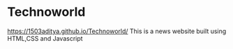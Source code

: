 # Technoworld
https://1503aditya.github.io/Technoworld/
This is a news website built using HTML,CSS and Javascript
